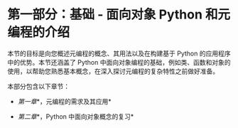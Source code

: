 # 第一部分：基础 - 面向对象 Python 和元编程的介绍

本节的目标是向您概述元编程的概念、其用法以及在构建基于 Python 的应用程序中的优势。本节还涵盖了 Python 中面向对象编程的基础，例如类、函数和对象的使用，以帮助您熟悉基本概念，在深入探讨元编程的复杂特性之前做好准备。

本部分包含以下章节：

+   *第一章**，元编程的需求及其应用*

+   *第二章**，Python 中面向对象概念的复习*

